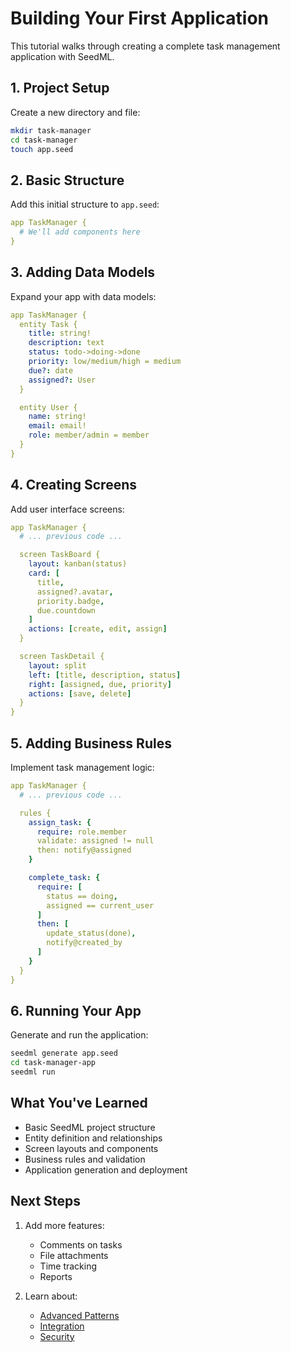# Building Your First Application

This tutorial walks through creating a complete task management application with SeedML.

## 1. Project Setup

Create a new directory and file:

```bash
mkdir task-manager
cd task-manager
touch app.seed
```

## 2. Basic Structure

Add this initial structure to `app.seed`:

```yaml
app TaskManager {
  # We'll add components here
}
```

## 3. Adding Data Models

Expand your app with data models:

```yaml
app TaskManager {
  entity Task {
    title: string!
    description: text
    status: todo->doing->done
    priority: low/medium/high = medium
    due?: date
    assigned?: User
  }

  entity User {
    name: string!
    email: email!
    role: member/admin = member
  }
}
```

## 4. Creating Screens

Add user interface screens:

```yaml
app TaskManager {
  # ... previous code ...

  screen TaskBoard {
    layout: kanban(status)
    card: [
      title,
      assigned?.avatar,
      priority.badge,
      due.countdown
    ]
    actions: [create, edit, assign]
  }

  screen TaskDetail {
    layout: split
    left: [title, description, status]
    right: [assigned, due, priority]
    actions: [save, delete]
  }
}
```

## 5. Adding Business Rules

Implement task management logic:

```yaml
app TaskManager {
  # ... previous code ...

  rules {
    assign_task: {
      require: role.member
      validate: assigned != null
      then: notify@assigned
    }

    complete_task: {
      require: [
        status == doing,
        assigned == current_user
      ]
      then: [
        update_status(done),
        notify@created_by
      ]
    }
  }
}
```

## 6. Running Your App

Generate and run the application:

```bash
seedml generate app.seed
cd task-manager-app
seedml run
```

## What You've Learned

- Basic SeedML project structure
- Entity definition and relationships
- Screen layouts and components
- Business rules and validation
- Application generation and deployment

## Next Steps

1. Add more features:
   - Comments on tasks
   - File attachments
   - Time tracking
   - Reports

2. Learn about:
   - [Advanced Patterns](../reference/patterns.md)
   - [Integration](../core-concepts/integration.md)
   - [Security](../core-concepts/security.md)
